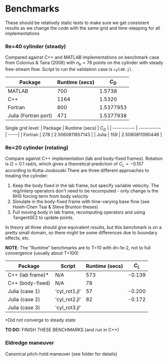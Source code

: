 # Benchmarks

These should be relatively static tests to make sure we get consistent results as we change the code with the same grid and time-stepping for all implementations

### Re=40 cylinder (steady)
Compared against C++ and MATLAB implementations on benchmark case from Colonius & Taira (2008) with $n_b=78$ points on the cylinder with steady free-stream flow.
Script to run the validation case is `cyl40.jl`.

| Package      | Runtime (secs) |  $C_D$ |
| ----------- | ----------- | -----|
| MATLAB      | 700       |  1.5738  |
| C++   | 1164      | 1.5320  |
| Fortran |  800  |  1.5377953  |
| Julia (Fortran port) | 471 | 1.5377938  |

Single grid level:
| Package      | Runtime (secs) |  $C_D$ |
| ----------- | ----------- | -----|
| Fortran |  278  |  2.5060811857143  |
| Julia  | 159 | 2.5060811090446  |


### Re=20 cylinder (rotating)
Compare against C++ implementation (lab and body-fixed frames).
Rotation is $\Omega = 0.1$ rad/s, which gives a theoretical prediction of $C_L = -0.157$ according to Kutta-Joukouski
There are three different approaches to treating the cylinder:
1. Keep the body fixed in the lab frame, but specify variable velocity.  The reg/interp operators don't need to be recomputed - only change is the RHS forcing term from body velocity
2. Simulate in the body-fixed frame with time-varying base flow (see Hsieh-Chen Tsai & Steve Brunton theses)
3. Full moving body in lab frame, recomputing operators and using TangentSE2 to update points.

In theory all three should give equivalent results, but this benchmark is on a pretty small domain, so there might be some differences due to boundary effects, etc.

__NOTE__: The "Runtime" benchmarks are to T=10 with dt=1e-2, not to full convergence (usually about T=100)

| Package      | Script | Runtime (secs) |  $C_L$ |
| ----------- | ----------- | ----------- | -----|
| C++ (lab frame)*  | N/A | 573   |  -0.139 |
| C++ (body-fixed)  | N/A |  78 |   |
| Julia (case 1)  | 'cyl_rot1.jl' |  57 | -0.200 |
| Julia (case 2)  |  'cyl_rot2.jl'   |  82 |  -0.172  |
| Julia (case 3)  |  'cyl_rot3.jl'   |  |  |

*Did not converge to steady state

__TO DO:__ FINISH THESE BENCHMARKS (and run in C++)

### Eldredge maneuver

Canonical pitch-hold maneuver (see folder for details)
